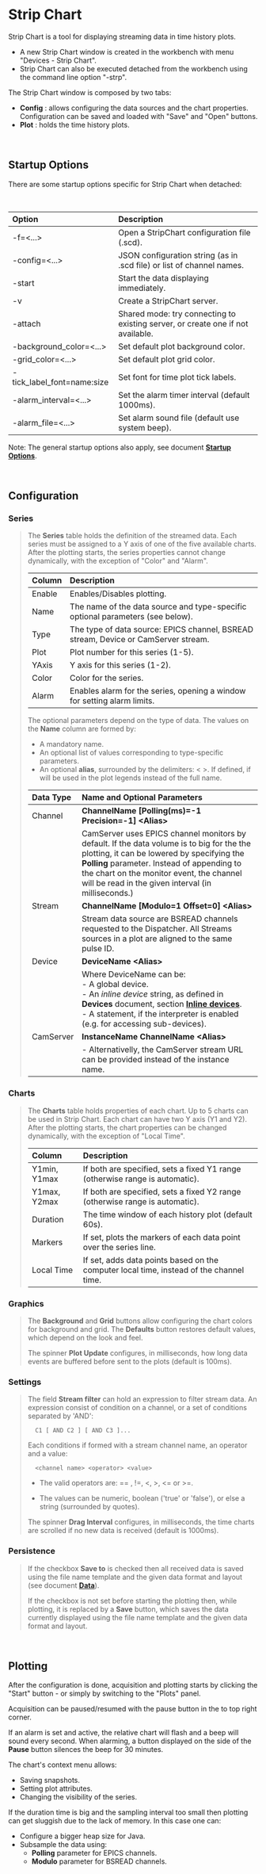 # Strip Chart

Strip Chart is a tool for displaying streaming data in time history plots.
- A new Strip Chart window is created in the workbench with menu "Devices - Strip Chart".
- Strip Chart can also be executed detached from the workbench using the command line option "-strp".

The Strip Chart window is composed by two tabs: 
- __Config__ :  allows configuring the data sources and the chart properties. Configuration can be saved and loaded with "Save" and "Open" buttons.
- __Plot__ :  holds the time history plots.

<br/>

## Startup Options

There are some startup options specific for Strip Chart when detached:

<br/>

| Option                    | Description |
| :------------------------ | :---------- |
| -f=<...>                  | Open a StripChart configuration file (.scd).|
| -config=<...>             | JSON configuration string (as in .scd file) or list of channel names.|
| -start                    | Start the data displaying immediately.|
| -v                        | Create a StripChart server.|
| -attach                   | Shared mode: try connecting to existing server, or create one if not available.|
| -background_color=<...>   | Set default plot background color.|
| -grid_color=<...>         | Set default plot grid color.|
| -tick_label_font=name:size| Set font for time plot tick labels.|
| -alarm_interval=<...>     | Set the alarm timer interval (default 1000ms).|
| -alarm_file=<...>         | Set alarm sound file (default use system beep).|


Note: The general startup options also apply, see document [__Startup Options__](./Startup%20Options.md").


<br/>

## Configuration


### Series

>The __Series__ table holds the definition of the streamed data. 
>Each series must be assigned to a Y axis of one of the five available charts.
>After the plotting starts, the series properties cannot change dynamically, with the exception of "Color" and "Alarm".
>
>| Column       | Description |
>| :------------| :---------- |
>| Enable       | Enables/Disables plotting.|
>| Name         | The name of the data source and type-specific optional parameters (see below).|
>| Type         | The type of data source: EPICS channel, BSREAD stream, Device or CamServer stream.|
>| Plot         | Plot number for this series (1-5).|
>| YAxis        | Y axis for this series (1-2).|
>| Color        | Color for the series.|
>| Alarm        | Enables alarm for the series, opening a window for setting alarm limits.|
>
>The optional parameters depend on the type of data. The values on the __Name__ column are formed by:
>- A mandatory name.
>- An optional list of values corresponding to type-specific parameters.
>- An optional __alias__, surrounded by the delimiters: \< \>. If defined, if will be used in the plot legends instead of the full name.
>
>| Data Type               | Name and Optional Parameters |
>| :-----------------------| :---------- |
>| Channel                 | __ChannelName [Polling(ms)=-1 Precision=-1] \<Alias\>__|
>|                         |     CamServer uses EPICS channel monitors by default. If the data volume is to big for the the plotting, it can be lowered by specifying the __Polling__ parameter. Instead of appending to the chart on the monitor event, the channel will be read in the given interval (in milliseconds.)<br />|
>| Stream                  | __ChannelName [Modulo=1 Offset=0] \<Alias\>__|
>|                         |     Stream data source are BSREAD channels requested to the Dispatcher. All Streams sources in a plot are aligned to the same pulse ID. <br />|
>| Device                  | __DeviceName \<Alias\>__|
>|                         |     Where DeviceName can be: <br /> - A global device.<br /> - An _inline device_ string, as defined in __Devices__ document, section [__Inline devices__](./Devices.md#inline-devices).<br /> - A statement, if the interpreter is enabled (e.g. for accessing sub-devices).<br />|
>| CamServer               | __InstanceName ChannelName \<Alias\>__|
>|                         |     - Alternativelly, the CamServer stream URL can be provided instead of the instance name. <br />|


### Charts

>The __Charts__ table holds properties of each chart. Up to 5 charts can be used in Strip Chart.
>Each chart can have two Y axis (Y1 and Y2).
>After the plotting starts, the chart properties can be changed dynamically, with the exception of "Local Time".
>
>| Column       | Description |
>| :------------| :---------- |
>| Y1min, Y1max | If both are specified, sets a fixed Y1 range (otherwise range is automatic).|
>| Y1max, Y2max | If both are specified, sets a fixed Y2 range (otherwise range is automatic).|
>| Duration     | The time window of each history plot (default 60s).|
>| Markers      | If set, plots the markers of each data point over the series line.|
>| Local Time   | If set, adds data points based on the computer local time, instead of the channel time.|



### Graphics

>The __Background__ and __Grid__ buttons allow configuring the chart colors for background and grid. 
>The __Defaults__ button restores default values, which depend on the look and feel.
>
>The spinner __Plot Update__ configures, in milliseconds, how long data events are buffered before sent to the plots (default is 100ms).


### Settings 

> The field __Stream filter__ can hold an expression to filter stream data. An expression consist of condition on a channel, or a set of conditions separated by 'AND':
>
>  ```
>    C1 [ AND C2 ] [ AND C3 ]...
>  ```
>
> Each conditions if formed with a stream channel name, an operator and a value:
>
>  ```
>    <channel name> <operator> <value>
>  ```
>
> - The valid operators are: == , !=, <, >, <= or >=.
>
> - The values can be numeric, boolean ('true' or 'false'), or else a string (surrounded by quotes).
>
> The spinner __Drag Interval__ configures, in milliseconds, the time charts are scrolled if no new data is received (default is 1000ms).



### Persistence

>If the checkbox __Save to__ is checked then all received data is saved using the file name template and the given data format and layout (see document [__Data__](./Data.md)).
>
>If the checkbox is not set before starting the plotting then, while plotting, it is replaced by a __Save__ button, 
>which saves the data currently displayed using the file name template and the given data format and layout.


<br/>

## Plotting

After the configuration is done, acquisition and plotting starts by clicking the "Start" button - or simply by switching to the "Plots" panel.

Acquisition can be paused/resumed with the pause button in the to top right corner.

If an alarm is set and active, the relative chart will flash and a beep will sound every second.
  When alarming, a button displayed on the side of the __Pause__ button silences the beep for 30 minutes.

The chart's context menu allows:
- Saving snapshots.
- Setting plot attributes.
- Changing the visibility of the series.


If the duration time is big and the sampling interval too small then plotting can get sluggish due to the lack of memory. 
In this case one can:
- Configure a bigger heap size for Java.
- Subsample the data using:
    - __Polling__ parameter for EPICS channels.
    - __Modulo__ parameter for BSREAD channels.
